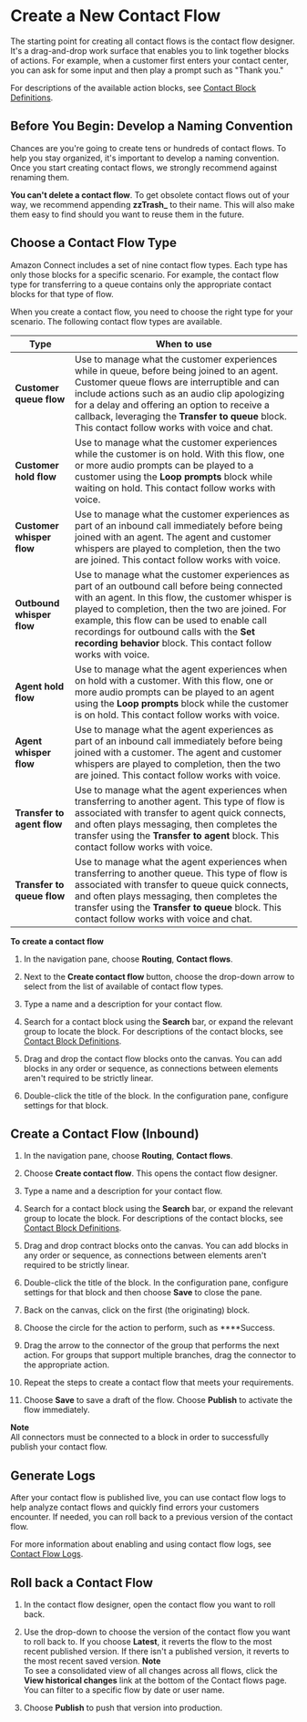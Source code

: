 # Create a New Contact Flow<a name="create-contact-flow"></a>

The starting point for creating all contact flows is the contact flow designer\. It's a drag\-and\-drop work surface that enables you to link together blocks of actions\. For example, when a customer first enters your contact center, you can ask for some input and then play a prompt such as "Thank you\."

For descriptions of the available action blocks, see [Contact Block Definitions](contact-blocks.md)\.

## Before You Begin: Develop a Naming Convention<a name="before-create-contact-flow"></a>

Chances are you're going to create tens or hundreds of contact flows\. To help you stay organized, it's important to develop a naming convention\. Once you start creating contact flows, we strongly recommend against renaming them\.

**You can't delete a contact flow**\. To get obsolete contact flows out of your way, we recommend appending **zzTrash\_** to their name\. This will also make them easy to find should you want to reuse them in the future\.

## Choose a Contact Flow Type<a name="contact-flow-types"></a>

Amazon Connect includes a set of nine contact flow types\. Each type has only those blocks for a specific scenario\. For example, the contact flow type for transferring to a queue contains only the appropriate contact blocks for that type of flow\. 

When you create a contact flow, you need to choose the right type for your scenario\. The following contact flow types are available\. 


| Type | When to use | 
| --- | --- | 
|  **Customer queue flow**  |  Use to manage what the customer experiences while in queue, before being joined to an agent\. Customer queue flows are interruptible and can include actions such as an audio clip apologizing for a delay and offering an option to receive a callback, leveraging the **Transfer to queue** block\. This contact follow works with voice and chat\.   | 
|  **Customer hold flow**  |  Use to manage what the customer experiences while the customer is on hold\. With this flow, one or more audio prompts can be played to a customer using the **Loop prompts** block while waiting on hold\. This contact follow works with voice\.   | 
|  **Customer whisper flow**  |  Use to manage what the customer experiences as part of an inbound call immediately before being joined with an agent\. The agent and customer whispers are played to completion, then the two are joined\. This contact follow works with voice\.   | 
|  **Outbound whisper flow**  |  Use to manage what the customer experiences as part of an outbound call before being connected with an agent\. In this flow, the customer whisper is played to completion, then the two are joined\. For example, this flow can be used to enable call recordings for outbound calls with the **Set recording behavior** block\. This contact follow works with voice\.   | 
|  **Agent hold flow**  |  Use to manage what the agent experiences when on hold with a customer\. With this flow, one or more audio prompts can be played to an agent using the **Loop prompts** block while the customer is on hold\. This contact follow works with voice\.   | 
| **Agent whisper flow** | Use to manage what the agent experiences as part of an inbound call immediately before being joined with a customer\. The agent and customer whispers are played to completion, then the two are joined\. This contact follow works with voice\.   | 
| **Transfer to agent flow** | Use to manage what the agent experiences when transferring to another agent\. This type of flow is associated with transfer to agent quick connects, and often plays messaging, then completes the transfer using the **Transfer to agent** block\. This contact follow works with voice\.   | 
| **Transfer to queue flow** | Use to manage what the agent experiences when transferring to another queue\. This type of flow is associated with transfer to queue quick connects, and often plays messaging, then completes the transfer using the **Transfer to queue** block\. This contact follow works with voice and chat\.  | 

**To create a contact flow**

1. In the navigation pane, choose **Routing**, **Contact flows**\.

1. Next to the **Create contact flow** button, choose the drop\-down arrow to select from the list of available of contact flow types\.

1. Type a name and a description for your contact flow\.

1. Search for a contact block using the **Search** bar, or expand the relevant group to locate the block\. For descriptions of the contact blocks, see [Contact Block Definitions](contact-blocks.md)\.

1. Drag and drop the contact flow blocks onto the canvas\. You can add blocks in any order or sequence, as connections between elements aren't required to be strictly linear\.

1. Double\-click the title of the block\. In the configuration pane, configure settings for that block\.

## Create a Contact Flow \(Inbound\)<a name="new"></a>

1. In the navigation pane, choose **Routing**, **Contact flows**\.

1. Choose **Create contact flow**\. This opens the contact flow designer\. 

1. Type a name and a description for your contact flow\.

1. Search for a contact block using the **Search** bar, or expand the relevant group to locate the block\. For descriptions of the contact blocks, see [Contact Block Definitions](contact-blocks.md)\.

1. Drag and drop contract blocks onto the canvas\. You can add blocks in any order or sequence, as connections between elements aren't required to be strictly linear\.

1. Double\-click the title of the block\. In the configuration pane, configure settings for that block and then choose **Save** to close the pane\.

1. Back on the canvas, click on the first \(the originating\) block\.

1. Choose the circle for the action to perform, such as ****Success\.

1. Drag the arrow to the connector of the group that performs the next action\. For groups that support multiple branches, drag the connector to the appropriate action\. 

1. Repeat the steps to create a contact flow that meets your requirements\.

1. Choose **Save** to save a draft of the flow\. Choose **Publish** to activate the flow immediately\.

**Note**  
All connectors must be connected to a block in order to successfully publish your contact flow\.

## Generate Logs<a name="logs"></a>

After your contact flow is published live, you can use contact flow logs to help analyze contact flows and quickly find errors your customers encounter\. If needed, you can roll back to a previous version of the contact flow\. 

For more information about enabling and using contact flow logs, see [Contact Flow Logs](contact-flow-logs.md)\. 

## Roll back a Contact Flow<a name="rollback"></a>

1. In the contact flow designer, open the contact flow you want to roll back\.

1. Use the drop\-down to choose the version of the contact flow you want to roll back to\. If you choose **Latest**, it reverts the flow to the most recent published version\. If there isn't a published version, it reverts to the most recent saved version\. 
**Note**  
To see a consolidated view of all changes across all flows, click the **View historical changes** link at the bottom of the Contact flows page\. You can filter to a specific flow by date or user name\.

1. Choose **Publish** to push that version into production\. 